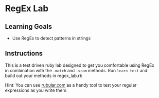 # RegEx Lab

## Learning Goals

- Use RegEx to detect patterns in strings

## Instructions

This is a test driven ruby lab designed to get you comfortable using RegEx in combination with the `.match` and `.scan` methods. Run `learn test` and build out your methods in regex_lab.rb

Hint: You can use [rubular.com](https://rubular.com "Rubular") as a handy tool to test your regular expressions as you write them.

